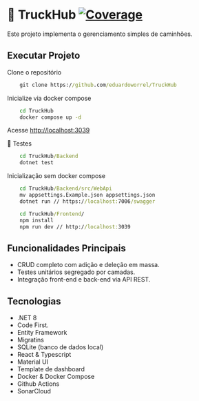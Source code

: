 # 🚛 TruckHub [![Coverage](https://sonarcloud.io/api/project_badges/measure?project=eduardoworrel_TruckHub&metric=coverage)](https://sonarcloud.io/summary/new_code?id=eduardoworrel_TruckHub)

Este projeto implementa o gerenciamento simples de caminhões.

## Executar Projeto

Clone o repositório
```cmd
    git clone https://github.com/eduardoworrel/TruckHub
```

Inicialize via docker compose

```cmd
    cd TruckHub
    docker compose up -d
```

Acesse [http://localhost:3039](http://localhost:3039)

🧪 Testes

```cmd
    cd TruckHub/Backend
    dotnet test
```


Inicialização sem docker compose
```cmd
    cd TruckHub/Backend/src/WebApi
    mv appsettings.Example.json appsettings.json
    dotnet run // https://localhost:7006/swagger

    cd TruckHub/Frontend/
    npm install
    npm run dev // http://localhost:3039
```


## Funcionalidades Principais

- CRUD completo com adição e deleção em massa.
- Testes unitários segregado por camadas. 
- Integração front-end e back-end via API REST.

## Tecnologias

- .NET 8
 - Code First.
 - Entity Framework
 - Migratins
- SQLite (banco de dados local)
- React & Typescript
 - Material UI
 - Template de dashboard
- Docker & Docker Compose
- Github Actions
- SonarCloud